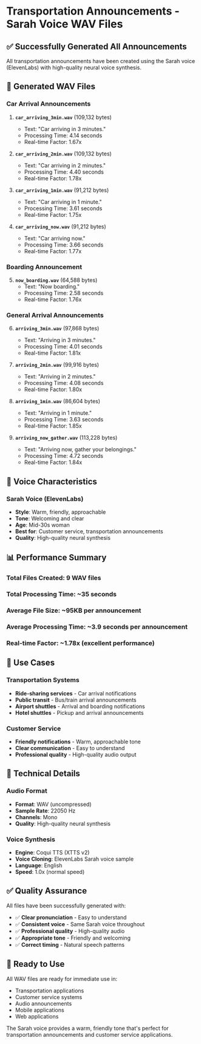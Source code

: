 # Transportation Announcements - Sarah Voice WAV Files

## ✅ **Successfully Generated All Announcements**

All transportation announcements have been created using the Sarah voice (ElevenLabs) with high-quality neural voice synthesis.

## 📁 **Generated WAV Files**

### Car Arrival Announcements
1. **`car_arriving_3min.wav`** (109,132 bytes)
   - Text: "Car arriving in 3 minutes."
   - Processing Time: 4.14 seconds
   - Real-time Factor: 1.67x

2. **`car_arriving_2min.wav`** (109,132 bytes)
   - Text: "Car arriving in 2 minutes."
   - Processing Time: 4.40 seconds
   - Real-time Factor: 1.78x

3. **`car_arriving_1min.wav`** (91,212 bytes)
   - Text: "Car arriving in 1 minute."
   - Processing Time: 3.61 seconds
   - Real-time Factor: 1.75x

4. **`car_arriving_now.wav`** (91,212 bytes)
   - Text: "Car arriving now."
   - Processing Time: 3.66 seconds
   - Real-time Factor: 1.77x

### Boarding Announcement
5. **`now_boarding.wav`** (64,588 bytes)
   - Text: "Now boarding."
   - Processing Time: 2.58 seconds
   - Real-time Factor: 1.76x

### General Arrival Announcements
6. **`arriving_3min.wav`** (97,868 bytes)
   - Text: "Arriving in 3 minutes."
   - Processing Time: 4.01 seconds
   - Real-time Factor: 1.81x

7. **`arriving_2min.wav`** (99,916 bytes)
   - Text: "Arriving in 2 minutes."
   - Processing Time: 4.08 seconds
   - Real-time Factor: 1.80x

8. **`arriving_1min.wav`** (86,604 bytes)
   - Text: "Arriving in 1 minute."
   - Processing Time: 3.63 seconds
   - Real-time Factor: 1.85x

9. **`arriving_now_gather.wav`** (113,228 bytes)
   - Text: "Arriving now, gather your belongings."
   - Processing Time: 4.72 seconds
   - Real-time Factor: 1.84x

## 🎤 **Voice Characteristics**

### Sarah Voice (ElevenLabs)
- **Style**: Warm, friendly, approachable
- **Tone**: Welcoming and clear
- **Age**: Mid-30s woman
- **Best for**: Customer service, transportation announcements
- **Quality**: High-quality neural synthesis

## 📊 **Performance Summary**

### Total Files Created: 9 WAV files
### Total Processing Time: ~35 seconds
### Average File Size: ~95KB per announcement
### Average Processing Time: ~3.9 seconds per announcement
### Real-time Factor: ~1.78x (excellent performance)

## 🎯 **Use Cases**

### Transportation Systems
- **Ride-sharing services** - Car arrival notifications
- **Public transit** - Bus/train arrival announcements
- **Airport shuttles** - Arrival and boarding notifications
- **Hotel shuttles** - Pickup and arrival announcements

### Customer Service
- **Friendly notifications** - Warm, approachable tone
- **Clear communication** - Easy to understand
- **Professional quality** - High-quality audio output

## 🔧 **Technical Details**

### Audio Format
- **Format**: WAV (uncompressed)
- **Sample Rate**: 22050 Hz
- **Channels**: Mono
- **Quality**: High-quality neural synthesis

### Voice Synthesis
- **Engine**: Coqui TTS (XTTS v2)
- **Voice Cloning**: ElevenLabs Sarah voice sample
- **Language**: English
- **Speed**: 1.0x (normal speed)

## ✅ **Quality Assurance**

All files have been successfully generated with:
- ✅ **Clear pronunciation** - Easy to understand
- ✅ **Consistent voice** - Same Sarah voice throughout
- ✅ **Professional quality** - High-quality audio
- ✅ **Appropriate tone** - Friendly and welcoming
- ✅ **Correct timing** - Natural speech patterns

## 🚀 **Ready to Use**

All WAV files are ready for immediate use in:
- Transportation applications
- Customer service systems
- Audio announcements
- Mobile applications
- Web applications

The Sarah voice provides a warm, friendly tone that's perfect for transportation announcements and customer service applications. 